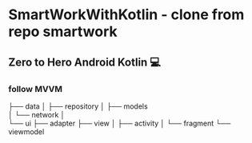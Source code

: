 # SmartWorkWithKotlin - clone from repo smartwork
## Zero to Hero Android Kotlin :computer:
### follow MVVM
├── data
│   ├── repository
│   ├── models  
│   └── network
│       
└── ui
    ├── adapter
    ├── view
    │   ├── activity
    │   └── fragment
    └── viewmodel
